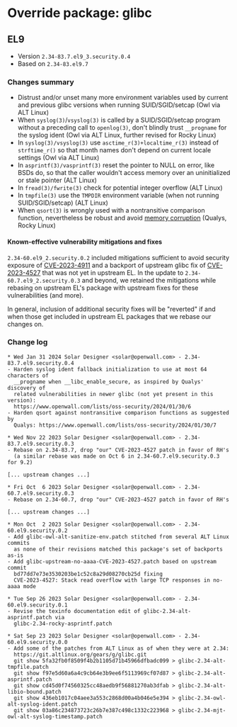 # Override package: glibc

## EL9

- Version `2.34-83.7.el9_3.security.0.4`
- Based on `2.34-83.el9.7`

### Changes summary

- Distrust and/or unset many more environment variables used by current and previous glibc versions when running SUID/SGID/setcap (Owl via ALT Linux)
- When `syslog(3)`/`vsyslog(3)` is called by a SUID/SGID/setcap program without a preceding call to `openlog(3)`, don't blindly trust `__progname` for the syslog ident (Owl via ALT Linux, further revised for Rocky Linux)
- In `syslog(3)/vsyslog(3)` use `asctime_r(3)+localtime_r(3)` instead of `strftime_r()` so that month names don't depend on current locale settings (Owl via ALT Linux)
- In `asprintf(3)/vasprintf(3)` reset the pointer to NULL on error, like BSDs do, so that the caller wouldn't access memory over an uninitialized or stale pointer (ALT Linux)
- In `fread(3)/fwrite(3)` check for potential integer overflow (ALT Linux)
- In `tmpfile(3)` use the `TMPDIR` environment variable (when not running SUID/SGID/setcap) (ALT Linux)
- When `qsort(3)` is wrongly used with a nontransitive comparison function, nevertheless be robust and avoid [memory corruption](https://www.openwall.com/lists/oss-security/2024/01/30/7) (Qualys, Rocky Linux)

#### Known-effective vulnerability mitigations and fixes

`2.34-60.el9_2.security.0.2` included mitigations sufficient to avoid security exposure of [CVE-2023-4911](../issues/CVE-2023-4911.md) and a backport of upstream glibc fix of [CVE-2023-4527](https://www.openwall.com/lists/oss-security/2023/09/25/1) that was not yet in upstream EL. In the update to `2.34-60.7.el9_2.security.0.3` and beyond, we retained the mitigations while rebasing on upstream EL's package with upstream fixes for these vulnerabilities (and more).

In general, inclusion of additional security fixes will be "reverted" if and when those get included in upstream EL packages that we rebase our changes on.

### Change log

```
* Wed Jan 31 2024 Solar Designer <solar@openwall.com> - 2.34-83.7.el9.security.0.4
- Harden syslog ident fallback initialization to use at most 64 characters of
  __progname when __libc_enable_secure, as inspired by Qualys' discovery of
  related vulnerabilities in newer glibc (not yet present in this version):
  https://www.openwall.com/lists/oss-security/2024/01/30/6
- Harden qsort against nontransitive comparison functions as suggested by
  Qualys: https://www.openwall.com/lists/oss-security/2024/01/30/7

* Wed Nov 22 2023 Solar Designer <solar@openwall.com> - 2.34-83.7.el9.security.0.3
- Rebase on 2.34-83.7, drop "our" CVE-2023-4527 patch in favor of RH's
  (a similar rebase was made on Oct 6 in 2.34-60.7.el9.security.0.3 for 9.2)

[... upstream changes ...]

* Fri Oct  6 2023 Solar Designer <solar@openwall.com> - 2.34-60.7.el9.security.0.3
- Rebase on 2.34-60.7, drop "our" CVE-2023-4527 patch in favor of RH's

[... upstream changes ...]

* Mon Oct  2 2023 Solar Designer <solar@openwall.com> - 2.34-60.el9.security.0.2
- Add glibc-owl-alt-sanitize-env.patch stitched from several ALT Linux commits
  as none of their revisions matched this package's set of backports as-is
- Add glibc-upstream-no-aaaa-CVE-2023-4527.patch based on upstream commit
  bd77dd7e73e3530203be1c52c8a29d08270cb25d fixing
  CVE-2023-4527: Stack read overflow with large TCP responses in no-aaaa mode

* Tue Sep 26 2023 Solar Designer <solar@openwall.com> - 2.34-60.el9.security.0.1
- Revise the texinfo documentation edit of glibc-2.34-alt-asprintf.patch via
  glibc-2.34-rocky-asprintf.patch

* Sat Sep 23 2023 Solar Designer <solar@openwall.com> - 2.34-60.el9.security.0.0
- Add some of the patches from ALT Linux as of when they were at 2.34:
  https://git.altlinux.org/gears/g/glibc.git
  git show 5fa32fb0f8509f4b2b1105d71b45966dfbadc099 > glibc-2.34-alt-tmpfile.patch
  git show f97e5d60a6a4c9cb64e3b9ee6f5113969cf07d87 > glibc-2.34-alt-asprintf.patch
  git show cd45d0f74560325cc48aedb9f56881270ab3dfab > glibc-2.34-alt-libio-bound.patch
  git show 436eb1017c04aee3a553c2868d00a4b046e5e394 > glibc-2.34-owl-alt-syslog-ident.patch
  git show 03a86c234873723c26b7e387c498c1332c223968 > glibc-2.34-mjt-owl-alt-syslog-timestamp.patch
```
